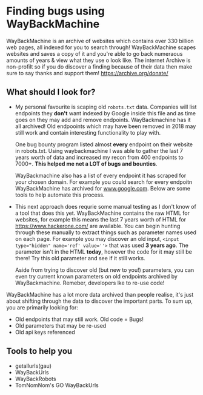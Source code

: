# Finding bugs using WayBackMachine
WayBackMachine is an archive of websites which contains over 330 billion web pages, all indexed for you to search through! WayBackMachine scapes websites and saves a copy of it and you're able to go back numeraous amounts of years & view what they use o look like. The internet Archive is non-profilt so if you do discover a finding because of their data then make sure to say thanks and support them!
https://archive.org/donate/


## What should I look for?
- My personal favourite is scaping old `robots.txt` data. Companies will list endpoints they **don't** want indexed by Google inside this file and as time goes on they may add and remove endpoints. WayBackmachine has it all archived! Old endpooints which may have been removed in 2018 may still work and contain interesting functionality to play with. 

	One bug bounty program listed almost **every** endpoint on their website in robots.txt. Using waybackmachine I was able to gather the last 7 years worth of data and increased my recon from 400 endpoints to 7000+. **This helped me net a LOT of bugs and bounties**.
	
	WayBackmachine also has a list of every endpoint it has scraped for your chosen domain. For example you could search for every endpoitn WayBackMachine has archived for www.google.com. Below are some tools to help automate this process.
	

- This next approach does requrie some manual testing as I don't know of a tool that does this yet. WayBackMachine contains the raw HTML for websites, for example this means the last 7 years worth of HTML for https://www.hackerone.com/ are available. You can begin hunting through these manually to extract things such as parameter names used on each page. For example you may discover an old input, `<input type="hidden" name='ref' value=''>` that was used **3 years ago**. The parameter isn't in the HTML **today**, however the code for it may still be there! Try this old parameter and see if it still works.

	Aside from trying to discover old (but new to you!) parameters, you can even try current known parameters on old endpoints archived by WayBackmachine. Remeber, developers lke to re-use code!
	
	
WayBackMachine has a lot more data archived than people realise, it's just about shifting through the data to discover the important parts. To sum up, you are primarily looking for:
- Old endpoints that may still work. Old code = Bugs!
- Old parameters that may be re-used
- Old api keys referenced

## Tools to help you
- getallurls(gau)
- WayBackUrls
- WayBackRobots
- TomNomNom's GO WayBackUrls

